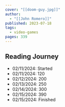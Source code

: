 ```yaml
---
cover: "[[doom-guy.jpg]]"
author:
  - "[[John Romero]]"
published: 2023-07-18
tags:
  - video-games
pages: 339
---
```


## Reading Journey

- 02/11/2024: Started
- 02/11/2024: 120
- 02/12/2024: 200
- 02/13/2024: 250
- 02/14/2024: 300
- 02/15/2024: 390
- 02/15/2024: Finished
